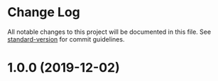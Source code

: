 # Change Log

All notable changes to this project will be documented in this file. See [standard-version](https://github.com/conventional-changelog/standard-version) for commit guidelines.


<a name="1.0.0"></a>
# 1.0.0 (2019-12-02)
